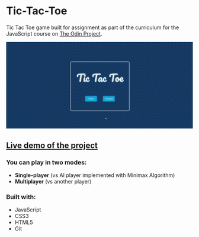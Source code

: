 # Tic-Tac-Toe
Tic Tac Toe game built for assignment as part of the curriculum for the JavaScript course on [The Odin Project](https://www.theodinproject.com/courses/javascript/lessons/tic-tac-toe-javascript).

![Image of project](tic-tac-toe.gif)

## [Live demo of the project](https://stefank-29.github.io/Tic-Tac-Toe/)

### You can play in two modes:
* **Single-player** (vs AI player implemented with Minimax Algorithm)
* **Multiplayer** (vs another player)

### Built with: 
* JavaScript
* CSS3
* HTML5
* Git
